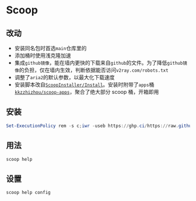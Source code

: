 # Scoop

## 改动

-   安装同名包时首选`main`仓库里的
-   添加桶时使用浅克隆加速
-   集成`github镜像`，能在墙内更快的下载来自`github`的文件。为了降低`github镜像`的负担，仅在墙内生效，判断依据能否访问`v2ray.com/robots.txt`
-   调整了`aria2`的默认参数，以最大化下载速度
-   安装脚本改自[`ScoopInstaller/Install`](https://github.com/ScoopInstaller/Install/blob/master/install.ps1)。安装时附带了`apps`桶[`kkzzhizhou/scoop-apps`](https://github.com/kkzzhizhou/scoop-apps)，聚合了绝大部分 scoop 桶，开箱即用

## 安装

```powershell
Set-ExecutionPolicy rem -s c;iwr -useb https://ghp.ci/https://raw.githubusercontent.com/star2000/scoop/master/install.ps1 | iex
```

## 用法

```powershell
scoop help
```

## 设置

```powershell
scoop help config
```
